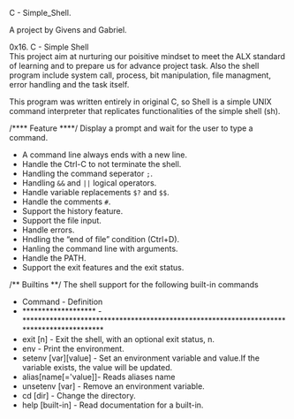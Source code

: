 C - Simple_Shell.

A project by Givens and Gabriel.

0x16. C - Simple Shell                                                     
This project aim at nurturing our poisitive mindset to meet the ALX standard of learning and to prepare us for advance project task. Also the shell program include system call, process, bit manipulation, file managment, error handling and the task itself.

This program was written entirely in original C, so Shell is a simple UNIX command interpreter that replicates functionalities of the simple shell (sh).

/**** Feature  ****/
Display a prompt and wait for the user to type a command.
- A command line always ends with a new line.
- Handle the Ctrl-C to not terminate the shell.
- Handling the command seperator `;`.
- Handling `&&` and `||` logical operators.
- Handle variable replacements `$?` and `$$`.
- Handle the comments `#`.
- Support the history feature.
- Support the file input.
- Handle errors.
- Hndling the “end of file” condition (Ctrl+D).
- Hanling the command line with arguments.
- Handle the PATH.
- Support the exit features and the exit status.

/** Builtins **/
The shell support for the following built-in commands
- Command             - Definition                                                                                
- ******************* - ***************************************************************************************** 
- exit [n]            - Exit the shell, with an optional exit status, n.                                          
- env                 - Print the environment.                                                                    
- setenv [var][value] - Set an environment variable and value.If the variable exists, the value will be updated. 
- alias[name[='value]]- Reads aliases name                                                                        
- unsetenv [var]      - Remove an environment variable.                                                           
- cd [dir]            - Change the directory.                                                                     
- help [built-in]     - Read documentation for a built-in.   
